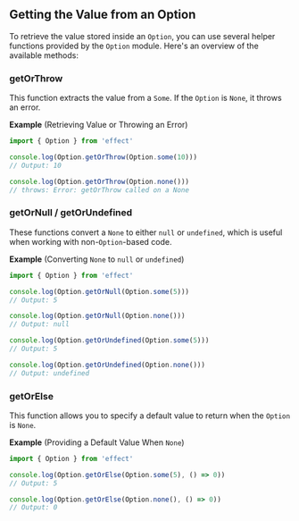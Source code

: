## Getting the Value from an Option

To retrieve the value stored inside an `Option`, you can use several helper functions provided by the `Option` module. Here's an overview of the available methods:

### getOrThrow

This function extracts the value from a `Some`. If the `Option` is `None`, it throws an error.

**Example** (Retrieving Value or Throwing an Error)

```ts twoslash
import { Option } from 'effect'

console.log(Option.getOrThrow(Option.some(10)))
// Output: 10

console.log(Option.getOrThrow(Option.none()))
// throws: Error: getOrThrow called on a None
```

### getOrNull / getOrUndefined

These functions convert a `None` to either `null` or `undefined`, which is useful when working with non-`Option`-based code.

**Example** (Converting `None` to `null` or `undefined`)

```ts twoslash
import { Option } from 'effect'

console.log(Option.getOrNull(Option.some(5)))
// Output: 5

console.log(Option.getOrNull(Option.none()))
// Output: null

console.log(Option.getOrUndefined(Option.some(5)))
// Output: 5

console.log(Option.getOrUndefined(Option.none()))
// Output: undefined
```

### getOrElse

This function allows you to specify a default value to return when the `Option` is `None`.

**Example** (Providing a Default Value When `None`)

```ts twoslash
import { Option } from 'effect'

console.log(Option.getOrElse(Option.some(5), () => 0))
// Output: 5

console.log(Option.getOrElse(Option.none(), () => 0))
// Output: 0
```
